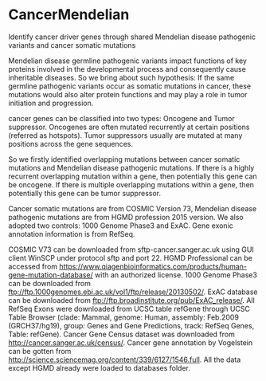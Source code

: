 # CancerMendelian

Identify cancer driver genes through shared Mendelian disease pathogenic variants and cancer somatic mutations

Mendelian disease germline pathogenic variants impact functions of key proteins involved in the developmental process and consequently cause inheritable diseases. So we bring about such hypothesis: If the same germline pathogenic variants occur as somatic mutations in cancer, these mutations would also alter protein functions and may play a role in tumor initiation and progression.

cancer genes can be classified into two types: Oncogene and Tumor suppressor. Oncogenes are often mutated recurrently at certain positions (referred as hotspots). Tumor suppressors usually are mutated at many positions across the gene sequences.

So we firstly identified overlapping mutations between cancer somatic mutations and Mendelian disease pathogenic mutations. If there is a highly recurrent overlapping mutation within a gene, then potentially this gene can be oncogene. If there is multiple overlapping mutations within a gene, then potentially this gene can be tumor suppressor.

Cancer somatic mutations are from COSMIC Version 73,  Mendelian disease pathogenic mutations are from HGMD profession 2015 version. We also adopted two controls: 1000 Genome Phase3 and ExAC. Gene exonic annotation information is from RefSeq. 

COSMIC V73 can be downloaded from sftp-cancer.sanger.ac.uk using GUI client WinSCP under protocol sftp and port 22.  HGMD Professional can be accessed from https://www.qiagenbioinformatics.com/products/human-gene-mutation-database/ with an authorized license.  1000 Genome Phase3 can be downloaded from ftp://ftp.1000genomes.ebi.ac.uk/vol1/ftp/release/20130502/.  ExAC database can be downloaded from ftp://ftp.broadinstitute.org/pub/ExAC_release/. All RefSeq Exons were downloaded from UCSC table refGene through UCSC Table Browser (clade: Mammal, genome: Human, assembly: Feb.2009 (GRCH37/hg19), group: Genes and Gene Predictions, track: RefSeq Genes, Table: refGene).  Cancer Gene Census dataset was downloaded from http://cancer.sanger.ac.uk/census/. Cancer gene annotation by Vogelstein can be gotten from  http://science.sciencemag.org/content/339/6127/1546.full. All the data except HGMD already were loaded to databases folder. 


